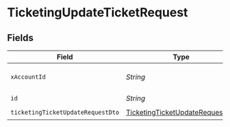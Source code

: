 # TicketingUpdateTicketRequest


## Fields

| Field                                                                                         | Type                                                                                          | Required                                                                                      | Description                                                                                   |
| --------------------------------------------------------------------------------------------- | --------------------------------------------------------------------------------------------- | --------------------------------------------------------------------------------------------- | --------------------------------------------------------------------------------------------- |
| `xAccountId`                                                                                  | *String*                                                                                      | :heavy_check_mark:                                                                            | The account identifier                                                                        |
| `id`                                                                                          | *String*                                                                                      | :heavy_check_mark:                                                                            | N/A                                                                                           |
| `ticketingTicketUpdateRequestDto`                                                             | [TicketingTicketUpdateRequestDto](../../models/components/TicketingTicketUpdateRequestDto.md) | :heavy_check_mark:                                                                            | N/A                                                                                           |